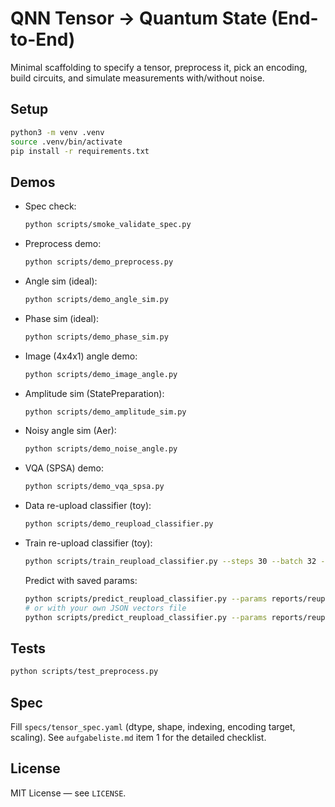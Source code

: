 # QNN Tensor → Quantum State (End-to-End)

Minimal scaffolding to specify a tensor, preprocess it, pick an encoding, build circuits, and simulate measurements with/without noise.

## Setup

```zsh
python3 -m venv .venv
source .venv/bin/activate
pip install -r requirements.txt
```

## Demos

- Spec check:
  ```zsh
  python scripts/smoke_validate_spec.py
  ```
- Preprocess demo:
  ```zsh
  python scripts/demo_preprocess.py
  ```
- Angle sim (ideal):
  ```zsh
  python scripts/demo_angle_sim.py
  ```
- Phase sim (ideal):
  ```zsh
  python scripts/demo_phase_sim.py
  ```
- Image (4x4x1) angle demo:
  ```zsh
  python scripts/demo_image_angle.py
  ```
- Amplitude sim (StatePreparation):
  ```zsh
  python scripts/demo_amplitude_sim.py
  ```
- Noisy angle sim (Aer):
  ```zsh
  python scripts/demo_noise_angle.py
  ```
- VQA (SPSA) demo:
  ```zsh
  python scripts/demo_vqa_spsa.py
  ```
- Data re-upload classifier (toy):
  ```zsh
  python scripts/demo_reupload_classifier.py
  ```
- Train re-upload classifier (toy):
  ```zsh
  python scripts/train_reupload_classifier.py --steps 30 --batch 32 --q 4 --L 2 --out reports/reupload_params.json
  ```
  Predict with saved params:
  ```zsh
  python scripts/predict_reupload_classifier.py --params reports/reupload_params.json --n 5
  # or with your own JSON vectors file
  python scripts/predict_reupload_classifier.py --params reports/reupload_params.json --input path/to/vectors.json
  ```

## Tests

```zsh
python scripts/test_preprocess.py
```

## Spec
Fill `specs/tensor_spec.yaml` (dtype, shape, indexing, encoding target, scaling). See `aufgabeliste.md` item 1 for the detailed checklist.

## License

MIT License — see `LICENSE`.
